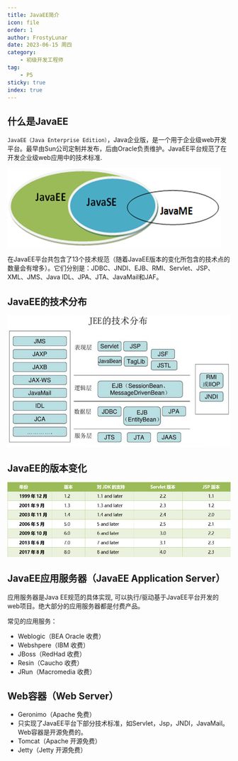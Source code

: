 ```yaml
---
title: JavaEE简介
icon: file
order: 1
author: FrostyLunar
date: 2023-06-15 周四
category:
	- 初级开发工程师
tag:
	- P5
sticky: true
index: true
---
```




## 什么是JavaEE

`JavaEE（Java Enterprise Edition）`，Java企业版，是一个用于企业级web开发平台。最早由Sun公司定制并发布，后由Oracle负责维护。JavaEE平台规范了在开发企业级web应用中的技术标准.

![](./image/image_XjW7yeh9L8.png)

在JavaEE平台共包含了13个技术规范（随着JavaEE版本的变化所包含的技术点的数量会有增多）。它们分别是：JDBC、JNDI、EJB、RMI、Servlet、JSP、XML、JMS、Java IDL、JPA、JTA、JavaMail和JAF。&#x20;

## JavaEE的技术分布

![](./image/image_KAQyQstCfm.png)

## JavaEE的版本变化

![](./image/image_XUqgJGFtuZ.png)

## JavaEE应用服务器（JavaEE Application Server）

应用服务器是Java EE规范的具体实现, 可以执行/驱动基于JavaEE平台开发的web项目。绝大部分的应用服务器都是付费产品。

常见的应用服务：
- Weblogic（BEA Oracle 收费）
- Webshpere（IBM 收费）
- JBoss（RedHad 收费）
- Resin（Caucho 收费）
- JRun（Macromedia 收费）

## Web容器（Web Server）

- Geronimo（Apache 免费）
- 只实现了JavaEE平台下部分技术标准，如Servlet，Jsp，JNDI，JavaMail。Web容器是开源免费的。
- Tomcat（Apache 开源免费）
- Jetty（Jetty 开源免费）
